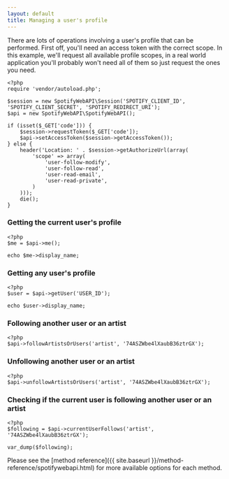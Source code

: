 ```yaml
---
layout: default
title: Managing a user's profile
---
```


There are lots of operations involving a user's profile that can be performed.
First off, you'll need an access token with the correct scope.
In this example, we'll request all available profile scopes, in a real world application you'll probably won't need all of them so just request the ones you need.

    <?php
    require 'vendor/autoload.php';

    $session = new SpotifyWebAPI\Session('SPOTIFY_CLIENT_ID', 'SPOTIFY_CLIENT_SECRET', 'SPOTIFY_REDIRECT_URI');
    $api = new SpotifyWebAPI\SpotifyWebAPI();

    if (isset($_GET['code'])) {
        $session->requestToken($_GET['code']);
        $api->setAccessToken($session->getAccessToken());
    } else {
        header('Location: ' . $session->getAuthorizeUrl(array(
            'scope' => array(
                'user-follow-modify',
                'user-follow-read',
                'user-read-email',
                'user-read-private',
            )
        )));
        die();
    }

### Getting the current user's profile

    <?php
    $me = $api->me();

    echo $me->display_name;

### Getting any user's profile

    <?php
    $user = $api->getUser('USER_ID');

    echo $user->display_name;

### Following another user or an artist

    <?php
    $api->followArtistsOrUsers('artist', '74ASZWbe4lXaubB36ztrGX');

### Unfollowing another user or an artist

    <?php
    $api->unfollowArtistsOrUsers('artist', '74ASZWbe4lXaubB36ztrGX');

### Checking if the current user is following another user or an artist

    <?php
    $following = $api->currentUserFollows('artist', '74ASZWbe4lXaubB36ztrGX');

    var_dump($following);

Please see the [method reference]({{ site.baseurl }}/method-reference/spotifywebapi.html) for more available options for each method.
